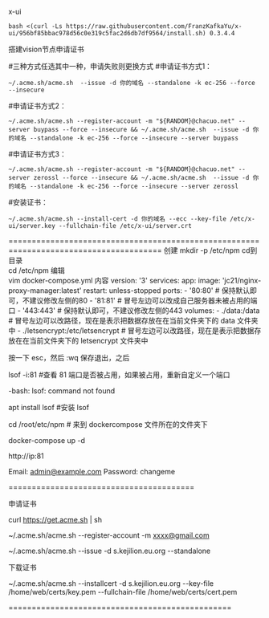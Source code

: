 x-ui

    bash <(curl -Ls https://raw.githubusercontent.com/FranzKafkaYu/x-ui/956bf85bbac978d56c0e319c5fac2d6db7df9564/install.sh) 0.3.4.4
    

搭建vision节点申请证书

#三种方式任选其中一种，申请失败则更换方式
#申请证书方式1： 
  
    ~/.acme.sh/acme.sh  --issue -d 你的域名 --standalone -k ec-256 --force --insecure
  
#申请证书方式2： 
        
    ~/.acme.sh/acme.sh --register-account -m "${RANDOM}@chacuo.net" --server buypass --force --insecure && ~/.acme.sh/acme.sh  --issue -d 你的域名 --standalone -k ec-256 --force --insecure --server buypass
        

#申请证书方式3： 
        
    ~/.acme.sh/acme.sh --register-account -m "${RANDOM}@chacuo.net" --server zerossl --force --insecure && ~/.acme.sh/acme.sh  --issue -d 你的域名 --standalone -k ec-256 --force --insecure --server zerossl

#安装证书：
    
    ~/.acme.sh/acme.sh --install-cert -d 你的域名 --ecc --key-file /etc/x-ui/server.key --fullchain-file /etc/x-ui/server.crt


=======================================================================================
创建
    mkdir -p /etc/npm
cd到目录    
    cd /etc/npm
编辑    
    vim docker-compose.yml
内容
    version: '3'
    services:
    app:
        image: 'jc21/nginx-proxy-manager:latest'
        restart: unless-stopped
        ports:
      - '80:80'  # 保持默认即可，不建议修改左侧的80
      - '81:81'  # 冒号左边可以改成自己服务器未被占用的端口
      - '443:443' # 保持默认即可，不建议修改左侧的443
    volumes:
      - ./data:/data # 冒号左边可以改路径，现在是表示把数据存放在在当前文件夹下的 data 文件夹中
      - ./letsencrypt:/etc/letsencrypt  # 冒号左边可以改路径，现在是表示把数据存放在在当前文件夹下的 letsencrypt 文件夹中



按一下 esc，然后 :wq 保存退出，之后

lsof -i:81  #查看 81 端口是否被占用，如果被占用，重新自定义一个端口

-bash: lsof: command not found


apt install lsof  #安装 lsof

cd /root/etc/npm   # 来到 dockercompose 文件所在的文件夹下

docker-compose up -d

http://ip:81

Email:    admin@example.com
Password: changeme

========================================

申请证书

curl https://get.acme.sh | sh

~/.acme.sh/acme.sh --register-account -m xxxx@gmail.com

~/.acme.sh/acme.sh --issue -d s.kejilion.eu.org --standalone



下载证书

~/.acme.sh/acme.sh --installcert -d s.kejilion.eu.org --key-file /home/web/certs/key.pem --fullchain-file /home/web/certs/cert.pem

================================================













